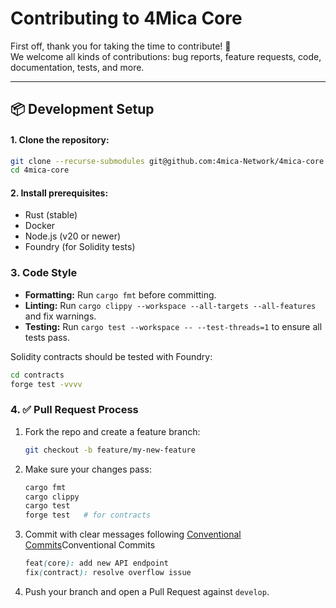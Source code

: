 # Contributing to 4Mica Core

First off, thank you for taking the time to contribute! 🚀  
We welcome all kinds of contributions: bug reports, feature requests, code, documentation, tests, and more.

---

## 📦 Development Setup

#### 1. Clone the repository:

   ```bash
   git clone --recurse-submodules git@github.com:4mica-Network/4mica-core.git
   cd 4mica-core
   ```

#### 2. Install prerequisites:
   - Rust (stable)
   - Docker
   - Node.js (v20 or newer)
   - Foundry (for Solidity tests)

### 3. Code Style

- **Formatting:** Run `cargo fmt` before committing.  
- **Linting:** Run `cargo clippy --workspace --all-targets --all-features` and fix warnings.  
- **Testing:** Run `cargo test --workspace -- --test-threads=1` to ensure all tests pass.  

Solidity contracts should be tested with Foundry:

```bash
cd contracts
forge test -vvvv
```

### 4. ✅ Pull Request Process

1. Fork the repo and create a feature branch:

   ```bash
   git checkout -b feature/my-new-feature
   ```
2. Make sure your changes pass:
    ```bash
    cargo fmt
    cargo clippy
    cargo test
    forge test   # for contracts
    ```
3. Commit with clear messages following [Conventional Commits](https://www.conventionalcommits.org/en/v1.0.0/)Conventional Commits
    ```scss
    feat(core): add new API endpoint
    fix(contract): resolve overflow issue
    ```
4. Push your branch and open a Pull Request against `develop`.
